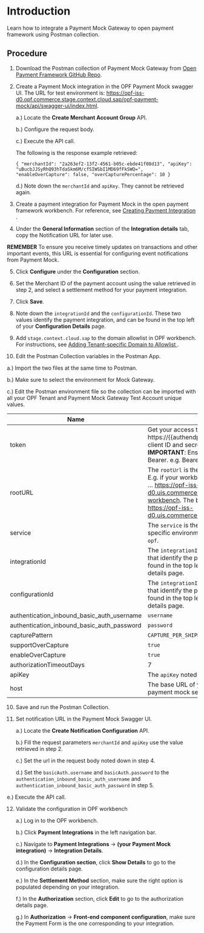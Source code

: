 # Introduction
Learn how to integrate a Payment Mock Gateway to open payment framework using Postman collection.

## Procedure
1.	Download the Postman collection of Payment Mock Gateway from [Open Payment Framework GitHub Repo](https://github.com/opf-postman/commerce-cloud-open-payment-integration/tree/main/postman/paymentmock/Full%20Page).
   
2.	Create a Payment Mock integration in the OPF Payment Mock swagger UI. The URL for test environment is: <https://opf-iss-d0.opf.commerce.stage.context.cloud.sap/opf-payment-mock/api/swagger-ui/index.html>. 
   
    a.) Locate the **Create Merchant Account Group** API.
   
    b.) Configure the request body.
   
    c.) Execute the API call.
  	
   	The following is the response example retrieved:
  	
  	``{
  "merchantId": "2a263ef2-13f2-4561-b05c-ebde41f08d13",
  "apiKey": "uBucbJJSyRhQ93hTdaSkm6M/cfSIWSbI1MD69fFkSWQ=",
  "enableOverCapture": false,
  "overCapturePercentage": 10
  }
``
  	
    d.) Note down the ``merchantId`` and ``apiKey``. They cannot be retrieved again.

3. Create a payment integration for Payment Mock in the open payment framework workbench. For reference, see [Creating Payment Integration
](https://help.sap.com/docs/SAP_COMMERCE_CLOUD_PUBLIC_CLOUD/0996ba68e5794b8ab51db8d25d4c9f8a/852d7d8437254529828351dbde217118.html?state=DRAFT).

4. Under the **General Information** section of the **Integration details** tab, copy the Notification URL for later use.

**REMEMBER**
To ensure you receive timely updates on transactions and other important events, this URL is essential for configuring event notifications from Payment Mock.

5. Click **Configure** under the **Configuration** section.

6. Set the Merchant ID of the payment account using the value retrieved in step 2, and select a settlement method for your payment integration.
7. Click **Save**.
8. Note down the ``integrationId`` and the ``configurationId``. These two values identify the payment integration, and can be found in the top left of your **Configuration Details** page.
9. Add ``stage.context.cloud.sap`` to the domain allowlist in OPF workbench. For instructions, see [Adding Tenant-specific Domain to Allowlist
](https://help.sap.com/docs/SAP_COMMERCE_CLOUD_PUBLIC_CLOUD/0996ba68e5794b8ab51db8d25d4c9f8a/a6836485b4494cfaad4033b4ee7a9c64.html?state=DRAFT).
10. Edit the Postman Collection variables in the Postman App.

   a.) Import the two files at the same time to Postman.

   b.) Make sure to select the environment for Mock Gateway.

   c.) Edit the Postman environment file so the collection can be imported with all your OPF Tenant and Payment Mock Gateway Test Account unique values.
   
| Name                                                                                 | Description                                                  
| ------------------------------------------------------------------------------------ | ------------------------------------------------------------------ |
| token                                                                                | Get your access token using the auth endpoint https://{{authendpoint}}/oauth2/token and client ID and secret obtained from BTP Cockpit. **IMPORTANT**: Ensure the value is prefixed with Bearer. e.g. Bearer {{token}}.  |                  
| rootURL                                                                              | The ``rootUrl`` is the ``BASE URL`` of your OPF tenant.  E.g. if your workbench/OPF cockpit url was this … https://opf-iss-d0.uis.commerce.stage.context.cloud.sap/opf-workbench. The base Url would be: https://opf-iss-d0.uis.commerce.stage.context.cloud.sap.| 
| service                                                                              | The ``service`` is the name of your OPF service in specific environment. This will usually just be ``opf``. |                 
| integrationId                                                                       | The ``integrationId`` and ``configurationId`` values that identify the payment integration can be found in the top left of your configuration details page.|                  
| configurationId                                                                     | The ``integrationId`` and ``configurationId`` values that identify the payment integration can be found in the top left of your configuration details page.|                                                                          
| authentication_inbound_basic_auth_username                                           | ``username``|                  
| authentication_inbound_basic_auth_password                                           | ``password``|                  
| capturePattern                                                                       | ``CAPTURE_PER_SHIPMENT``|                  
| supportOverCapture                                                                   | ``true``|                  
| enableOverCapture                                                                    | ``true``|                  
| authorizationTimeoutDays                                                             | 7   |                  
| apiKey                                                                               | The ``apiKey`` noted down in step 2.|                  
| host                                                                                 | The base URL of your tenant account in OPF payment mock service.|                  
              
10. Save and run the Postman Collection.
   
11. Set notification URL in the Payment Mock Swagger UI.
   
     a.) Locate the **Create Notification Configuration** API.
   
     b.) Fill the request parameters ``merchantId`` and ``apiKey`` use the value retrieved in step 2.
   
     c.) Set the url in the request body noted down in step 4.
   
     d.) Set the ``basicAuth.username`` and ``basicAuth.password`` to the ``authentication_inbound_basic_auth_username`` and ``authentication_inbound_basic_auth_password`` in step 5.
   
   e.) Execute the API call.

12. Validate the configuration in OPF workbench

     a.) Log in to the OPF workbench.
   
     b.) Click **Payment Integrations** in the left navigation bar.
   
     c.) Navigate to **Payment Integrations** -> **(your Payment Mock integration)** -> **Integration Details**.
   
     d.) In the **Configuration section**, click **Show Details** to go to the configuration details page.
   
     e.) In the **Settlement Method** section, make sure the right option is populated depending on your integration.
   
     f.) In the **Authorization** section, click **Edit** to go to the authorization details page.
   
     g.) In **Authorization** -> **Front-end component configuration**, make sure the Payment Form is the one corresponding to your integration.


      





